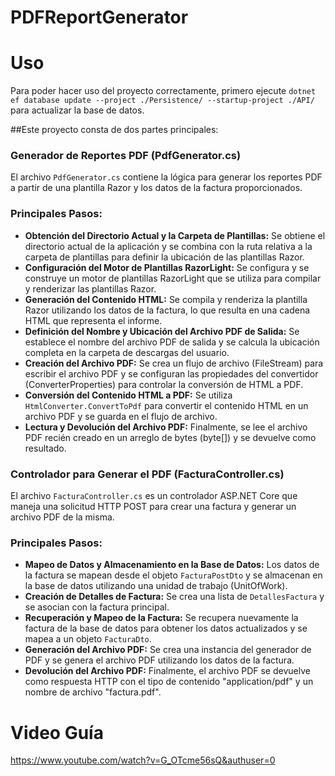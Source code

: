 # PDFReportGenerator

# Uso
Para poder hacer uso del proyecto correctamente, primero ejecute `dotnet ef database update --project ./Persistence/ --startup-project ./API/
` para actualizar la base de datos.

##Este proyecto consta de dos partes principales:

### Generador de Reportes PDF (PdfGenerator.cs)

El archivo `PdfGenerator.cs` contiene la lógica para generar los reportes PDF a partir de una plantilla Razor y los datos de la factura proporcionados.

### Principales Pasos:

* **Obtención del Directorio Actual y la Carpeta de Plantillas:** Se obtiene el directorio actual de la aplicación y se combina con la ruta relativa a la carpeta de plantillas para definir la ubicación de las plantillas Razor.
* **Configuración del Motor de Plantillas RazorLight:** Se configura y se construye un motor de plantillas RazorLight que se utiliza para compilar y renderizar las plantillas Razor.
* **Generación del Contenido HTML:** Se compila y renderiza la plantilla Razor utilizando los datos de la factura, lo que resulta en una cadena HTML que representa el informe.
* **Definición del Nombre y Ubicación del Archivo PDF de Salida:** Se establece el nombre del archivo PDF de salida y se calcula la ubicación completa en la carpeta de descargas del usuario.
* **Creación del Archivo PDF:** Se crea un flujo de archivo (FileStream) para escribir el archivo PDF y se configuran las propiedades del convertidor (ConverterProperties) para controlar la conversión de HTML a PDF.
* **Conversión del Contenido HTML a PDF:** Se utiliza `HtmlConverter.ConvertToPdf` para convertir el contenido HTML en un archivo PDF y se guarda en el flujo de archivo.
* **Lectura y Devolución del Archivo PDF:** Finalmente, se lee el archivo PDF recién creado en un arreglo de bytes (byte[]) y se devuelve como resultado.

### Controlador para Generar el PDF (FacturaController.cs)

El archivo `FacturaController.cs` es un controlador ASP.NET Core que maneja una solicitud HTTP POST para crear una factura y generar un archivo PDF de la misma.

### Principales Pasos:

* **Mapeo de Datos y Almacenamiento en la Base de Datos:** Los datos de la factura se mapean desde el objeto `FacturaPostDto` y se almacenan en la base de datos utilizando una unidad de trabajo (UnitOfWork).
* **Creación de Detalles de Factura:** Se crea una lista de `DetallesFactura` y se asocian con la factura principal.
* **Recuperación y Mapeo de la Factura:** Se recupera nuevamente la factura de la base de datos para obtener los datos actualizados y se mapea a un objeto `FacturaDto`.
* **Generación del Archivo PDF:** Se crea una instancia del generador de PDF y se genera el archivo PDF utilizando los datos de la factura.
* **Devolución del Archivo PDF:** Finalmente, el archivo PDF se devuelve como respuesta HTTP con el tipo de contenido "application/pdf" y un nombre de archivo "factura.pdf".

# Video Guía 
https://www.youtube.com/watch?v=G_OTcme56sQ&authuser=0

